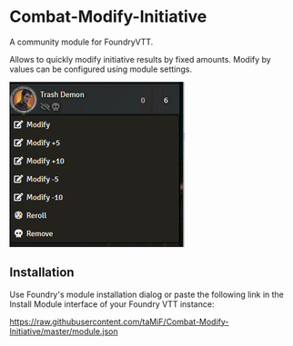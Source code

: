 # Combat-Modify-Initiative
A community module for FoundryVTT.

Allows to quickly modify initiative results by fixed amounts. Modify by values can be configured using module settings.

![Context](context.png)

## Installation

Use Foundry's module installation dialog or paste the following link in the Install Module interface of your Foundry VTT instance:

https://raw.githubusercontent.com/taMiF/Combat-Modify-Initiative/master/module.json
